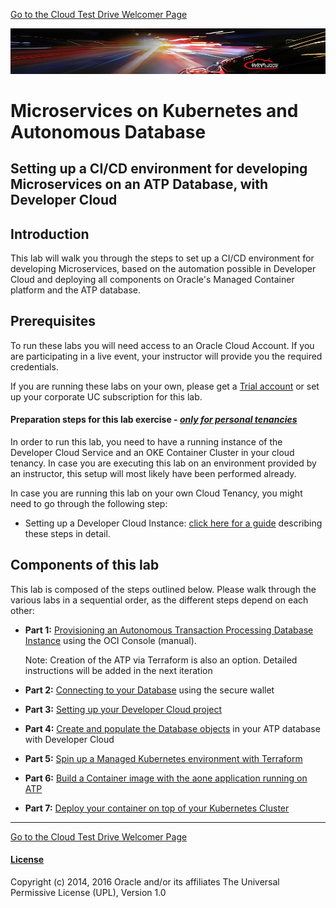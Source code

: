 [Go to the Cloud Test Drive Welcomer Page](https://github.com/CloudTestDrive/EventLabs/blob/master/README.md)

![](images/customer.logo2.png)

# Microservices on Kubernetes and Autonomous Database

## Setting up a CI/CD environment for developing Microservices on an ATP Database, with Developer Cloud

## Introduction

This lab will walk you through the steps to set up a CI/CD environment for developing Microservices, based on the automation possible in Developer Cloud and deploying all components on Oracle's Managed Container platform and the ATP database.

## Prerequisites

To run these labs you will need access to an Oracle Cloud Account.  If you are participating in a live event, your instructor will provide you the required credentials.

If you are running these labs on your own, please get a [Trial account](https://myservices.us.oraclecloud.com/mycloud/signup?sourceType=:eng:lw:ie::RC_EMMK190301P00254:220519_MicroATP) or set up your corporate UC subscription for this lab.

#### **Preparation steps for this lab exercise - *<u>only for personal tenancies</u>***

In order to run this lab, you need to have a running instance of the Developer Cloud Service and an OKE Container Cluster in your cloud tenancy.  In case you are executing this lab on an environment provided by an instructor, this setup will most likely have been performed already.

In case you are running this lab on your own Cloud Tenancy, you might need to go through the following step:

- Setting up a Developer Cloud Instance: [click here for a guide](devcsconfig.md) describing these steps in detail.



## Components of this lab

This lab is composed of the steps outlined below.  Please walk through the various labs in a sequential order, as the different steps depend on each other:

- **Part 1:** [Provisioning an Autonomous Transaction Processing Database Instance](LabGuide100ProvisionAnATPDatabase.md)  using the OCI Console (manual).

  Note: Creation of the ATP via Terraform is also an option.   Detailed instructions will be added in the next iteration

- **Part 2:** [Connecting to your Database](LabGuide200SecureConnectivityAndDataAccess.md) using the secure wallet

- **Part 3:** [Setting up your Developer Cloud project](LabGuide250Devcs-proj.md)

- **Part 4:** [Create and populate the Database objects](LabGuide400DataLoadingIntoATP.md) in your ATP database with Developer Cloud

- **Part 5:** [Spin up a Managed Kubernetes environment with Terraform](LabGuide660OKE_Create.md)

- **Part 6:** [Build a Container image with the aone application running on ATP](LabGuide650BuildDocker.md)

- **Part 7:** [Deploy your container on top of your Kubernetes Cluster](LabGuide670DeployDocker.md)

---



[Go to the Cloud Test Drive Welcomer Page](https://github.com/CloudTestDrive/EventLabs/blob/master/README.md)



#### [License](LICENSE.md)

Copyright (c) 2014, 2016 Oracle and/or its affiliates
The Universal Permissive License (UPL), Version 1.0